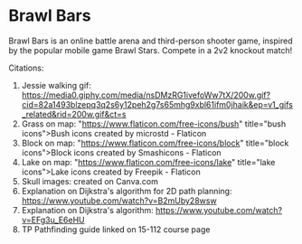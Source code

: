 # Brawl Bars

Brawl Bars is an online battle arena and third-person shooter game, inspired by the popular mobile game Brawl Stars. Compete in a 2v2 knockout match! 

Citations: 
1. Jessie walking gif: https://media0.giphy.com/media/nsDMzRG1ivefoWw7tX/200w.gif?cid=82a1493blzepq3q2s6y12peh2g7s65mhg9xbl61ifm0jhaik&ep=v1_gifs_related&rid=200w.gif&ct=s 
2. Grass on map: "https://www.flaticon.com/free-icons/bush" title="bush icons">Bush icons created by microstd - Flaticon
3. Block on map: "https://www.flaticon.com/free-icons/block" title="block icons">Block icons created by Smashicons - Flaticon
4. Lake on map: "https://www.flaticon.com/free-icons/lake" title="lake icons">Lake icons created by Freepik - Flaticon
5. Skull images: created on Canva.com
6. Explanation on Dijkstra's algorithm for 2D path planning: https://www.youtube.com/watch?v=B2mUby28wsw 
7. Explanation on Dijkstra's algorithm: https://www.youtube.com/watch?v=EFg3u_E6eHU 
8. TP Pathfinding guide linked on 15-112 course page 